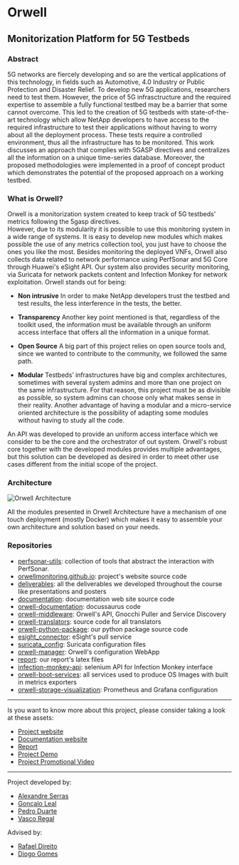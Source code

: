 # Orwell
## Monitorization Platform for 5G Testbeds

### Abstract
5G networks are fiercely developing and so are the vertical applications of this technology, in fields such as Automotive, 4.0 Industry or Public Protection and Disaster Relief. To develop new 5G applications, researchers need to test them. However, the price of 5G infrasctructure and the required expertise to assemble a fully functional testbed may be a barrier that some cannot overcome. This led to the creation of 5G testbeds with state-of-the-art technology which allow NetApp developers to have access to the required infrastructure to test their applications without having to worry about all the deployment process. These tests require a controlled environment, thus all the infrastructure has to be monitored. This work discusses an approach that complies with 5GASP directives and centralizes all the information on a unique time-series database. Moreover, the proposed methodologies were implemented in a proof of concept product which demonstrates the potential of the proposed approach on a working testbed.

### What is Orwell?

Orwell is a monitorization system created to keep track of 5G testbeds' metrics following the 5gasp directives.  
However, due to its modularity it is possible to use this monitoring system in a wide range of systems. It is easy to develop new modules which makes possible the use of any metrics collection tool, you just have to choose the ones you like the most. Besides monitoring the deployed VNFs, Orwell also collects data related to network performance using PerfSonar and 5G Core through Huawei's eSight API. Our system also provides security monitoring, via Suricata for network packets content and Infection Monkey for network exploitation. Orwell stands out for being:

- **Non intrusive**
    In order to make NetApp developers trust the testbed and test results, the less
interference in the tests, the better.  

- **Transparency**
    Another key point mentioned is that, regardless of the toolkit used, the information
must be available through an uniform access interface that offers all the information in a unique format.

- **Open Source**
    A big part of this project relies on open source tools and, since we wanted to contribute to the community, we followed the same path.

- **Modular**
    Testbeds’ infrastructures have big and complex architectures, sometimes with several
system admins and more than one project on the same infrastructure. For that reason, this project must
be as divisible as possible, so system admins can choose only what makes sense in their reality. Another
advantage of having a modular and a micro-service oriented architecture is the possibility of adapting
some modules without having to study all the code.

An API was developed to provide an uniform access interface which we consider to be the core and the orchestrator of out system. Orwell's robust core together with the developed modules provides multiple advantages, but this solution can be developed as desired in order to meet other use cases different from the initial scope of the project.

### Architecture

![Orwell Architecture](https://orwellmonitoring.github.io/assets/architecture.png)

All the modules presented in Orwell Architecture have a mechanism of one touch deployment (mostly Docker) which makes it easy to assemble your own architecture and solution based on your needs.

### Repositories

- [perfsonar-utils](https://github.com/OrwellMonitoring/perfsonar-utils): collection of tools that abstract the interaction with PerfSonar.
- [orwellmonitoring.github.io](https://github.com/OrwellMonitoring/orwellmonitoring.github.io): project's website source code
- [deliverables](https://github.com/OrwellMonitoring/deliverables): all the deliverables we developed throughout the course like presentations and posters
- [documentation](https://github.com/OrwellMonitoring/documentation): documentation web site source code
- [orwell-documentation](https://github.com/OrwellMonitoring/orwell-documentation): docussaurus code
- [orwell-middleware](https://github.com/OrwellMonitoring/orwell-middleware): Orwell's API, Gnocchi Puller and Service Discovery
- [orwell-translators](https://github.com/OrwellMonitoring/orwell-translators): source code for all translators
- [orwell-python-package](https://github.com/OrwellMonitoring/orwell-python-package): our python package source code
- [esight_connector](https://github.com/OrwellMonitoring/esight_connector): eSight's pull service
- [suricata_config](https://github.com/OrwellMonitoring/suricata_config): Suricata configuration files
- [orwell-manager](https://github.com/OrwellMonitoring/orwell-manager): Orwell's configuration WebApp 
- [report](https://github.com/OrwellMonitoring/report): our report's latex files
- [infection-monkey-api](https://github.com/OrwellMonitoring/infection-monkey-api): selenium API for Infection Monkey interface
- [orwell-boot-services](https://github.com/OrwellMonitoring/orwell-boot-services): all services used to produce OS Images with built in metrics exporters
- [orwell-storage-visualization](https://github.com/OrwellMonitoring/orwell-storage-visualization): Prometheus and Grafana configuration

---

Is you want to know more about this project, please consider taking a look at these assets:
- [Project website](https://orwellmonitoring.github.io/)
- [Documentation website](https://orwellmonitoring.github.io/documentation/)
- [Report](https://raw.githubusercontent.com/OrwellMonitoring/orwellmonitoring.github.io/main/docs/report.pdf)
- [Project Demo](https://orwellmonitoring.github.io/)
- [Project Promotional Video](https://www.youtube.com/watch?v=L7V7thHMmHw)

---

Project developed by:

- [Alexandre Serras](https://github.com/alexandreserras)
- [Gonçalo Leal](https://github.com/goncalo-leal)
- [Pedro Duarte](https://github.com/PedroDuarte536)
- [Vasco Regal](https://github.com/VascoRegal)

Advised by:

- [Rafael Direito](https://github.com/rafael-direito)
- [Diogo Gomes](https://github.com/dgomes)
